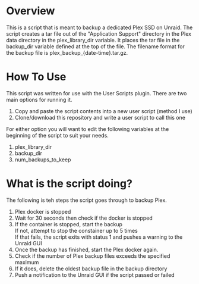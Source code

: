 # Overview
This is a script that is meant to backup a dedicated Plex SSD on Unraid. The script creates a tar file out of the "Application Support" directory in the Plex data directory in the plex_library_dir variable. It places the tar file in the backup_dir variable defined at the top of the file. The filename format for the backup file is plex_backup_{date-time}.tar.gz.

# How To Use
This script was written for use with the User Scripts plugin. There are two main options for running it.
1. Copy and paste the script contents into a new user script (method I use)
2. Clone/download this repository and write a user script to call this one

For either option you will want to edit the following variables at the beginning of the script to suit your needs.
1. plex_library_dir
2. backup_dir
3. num_backups_to_keep


# What is the script doing?
The following is teh steps the script goes through to backup Plex.
1. Plex docker is stopped
2. Wait for 30 seconds then check if the docker is stopped
3. If the container is stopped, start the backup  
   If not, attempt to stop the constainer up to 5 times  
   If that fails, the script exits with status 1 and pushes a warning to the Unraid GUI
4. Once the backup has finished, start the Plex docker again.
5. Check if the number of Plex backup files exceeds the specified maximum
6. If it does, delete the oldest backup file in the backup directory
7. Push a notification to the Unraid GUI if the script passed or failed
